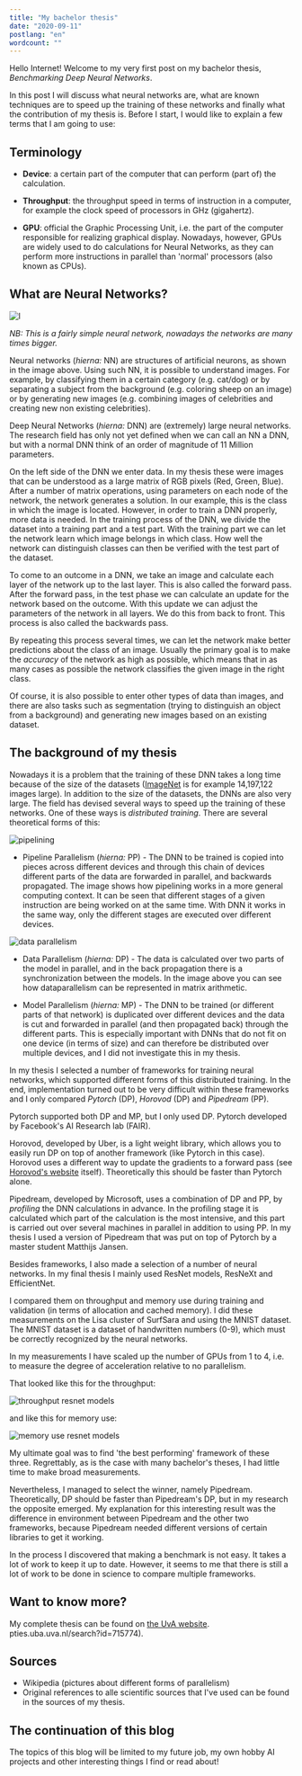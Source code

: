 ```yaml
---
title: "My bachelor thesis"
date: "2020-09-11"
postlang: "en"
wordcount: ""
---
```

Hello Internet! Welcome to my very first post on my bachelor thesis, *Benchmarking Deep Neural Networks*.

In this post I will discuss what neural networks are, what are known techniques are to speed up the training of these networks and finally what the contribution of my thesis is. Before I start, I would like to explain a few terms that I am going to use:

## Terminology

- **Device**: a certain part of the computer that can perform (part of) the calculation.

- **Throughput**: the throughput speed in terms of instruction in a computer, for example the clock speed of processors in GHz (gigahertz).

- **GPU**: official the Graphic Processing Unit, i.e. the part of the computer responsible for realizing graphical display. Nowadays, however, GPUs are widely used to do calculations for Neural Networks, as they can perform more instructions in parallel than 'normal' processors (also known as CPUs).

## What are Neural Networks?

![I](/static/blog/nn.jpeg#blogimg)

*NB: This is a fairly simple neural network, nowadays the networks are many times bigger.*

Neural networks (*hierna:* NN) are structures of artificial neurons, as shown in the image above. Using such NN, it is possible to understand images. For example, by classifying them in a certain category (e.g. cat/dog) or by separating a subject from the background (e.g. coloring sheep on an image) or by generating new images (e.g. combining images of celebrities and creating new non existing celebrities).

Deep Neural Networks (*hierna:* DNN) are (extremely) large neural networks. The research field has only not yet defined when we can call an NN a DNN, but with a normal DNN think of an order of magnitude of 11 Million parameters.

On the left side of the DNN we enter data. In my thesis these were images that can be understood as a large matrix of RGB pixels (Red, Green, Blue). After a number of matrix operations, using parameters on each node of the network, the network generates a solution. In our example, this is the class in which the image is located. However, in order to train a DNN properly, more data is needed. In the training process of the DNN, we divide the dataset into a training part and a test part. With the training part we can let the network learn which image belongs in which class. How well the network can distinguish classes can then be verified with the test part of the dataset.

To come to an outcome in a DNN, we take an image and calculate each layer of the network up to the last layer. This is also called the forward pass. After the forward pass, in the test phase we can calculate an update for the network based on the outcome. With this update we can adjust the parameters of the network in all layers. We do this from back to front. This process is also called the backwards pass.

By repeating this process several times, we can let the network make better predictions about the class of an image. Usually the primary goal is to make the *accuracy* of the network as high as possible, which means that in as many cases as possible the network classifies the given image in the right class.

Of course, it is also possible to enter other types of data than images, and there are also tasks such as segmentation (trying to distinguish an object from a background) and generating new images based on an existing dataset.

## The background of my thesis

Nowadays it is a problem that the training of these DNN takes a long time because of the size of the datasets ([ImageNet](http://image-net.org) is for example 14,197,122 images large). In addition to the size of the datasets, the DNNs are also very large. The field has devised several ways to speed up the training of these networks. One of these ways is *distributed training*. There are several theoretical forms of this:

![pipelining](/static/blog/pl_in_computing.png#blogimg)

- Pipeline Parallelism (*hierna:* PP) - The DNN to be trained is copied into pieces across different devices and through this chain of devices different parts of the data are forwarded in parallel, and backwards propagated. The image shows how pipelining works in a more general computing context. It can be seen that different stages of a given instruction are being worked on at the same time. With DNN it works in the same way, only the different stages are executed over different devices.

![data parallelism](/static/blog/dp_in_matrix_multiplication.png#blogimg)

- Data Parallelism (*hierna:* DP) - The data is calculated over two parts of the model in parallel, and in the back propagation there is a synchronization between the models. In the image above you can see how dataparallelism can be represented in matrix arithmetic.

- Model Parallelism (*hierna:* MP) - The DNN to be trained (or different parts of that network) is duplicated over different devices and the data is cut and forwarded in parallel (and then propagated back) through the different parts. This is especially important with DNNs that do not fit on one device (in terms of size) and can therefore be distributed over multiple devices, and I did not investigate this in my thesis.

In my thesis I selected a number of frameworks for training neural networks, which supported different forms of this distributed training. In the end, implementation turned out to be very difficult within these frameworks and I only compared *Pytorch* (DP), *Horovod* (DP) and *Pipedream* (PP).

Pytorch supported both DP and MP, but I only used DP. Pytorch developed by Facebook's AI Research lab (FAIR).

Horovod, developed by Uber, is a light weight library, which allows you to easily run DP on top of another framework (like Pytorch in this case). Horovod uses a different way to update the gradients to a forward pass (see [Horovod's website](https://eng.uber.com/horovod/) itself). Theoretically this should be faster than Pytorch alone.

Pipedream, developed by Microsoft, uses a combination of DP and PP, by *profiling* the DNN calculations in advance. In the profiling stage it is calculated which part of the calculation is the most intensive, and this part is carried out over several machines in parallel in addition to using PP. In my thesis I used a version of Pipedream that was put on top of Pytorch by a master student Matthijs Jansen.

Besides frameworks, I also made a selection of a number of neural networks. In my final thesis I mainly used ResNet models, ResNeXt and EfficientNet.

I compared them on throughput and memory use during training and validation (in terms of allocation and cached memory). I did these measurements on the Lisa cluster of SurfSara and using the MNIST dataset. The MNIST dataset is a dataset of handwritten numbers (0-9), which must be correctly recognized by the neural networks.

In my measurements I have scaled up the number of GPUs from 1 to 4, i.e. to measure the degree of acceleration relative to no parallelism.

That looked like this for the throughput:

![throughput resnet models](/static/blog/throughput_resnetmodels_thesis.png#blogimg)

and like this for memory use:

![memory use resnet models](/static/blog/memoryuse_resnetmodels_thesis.png#blogimg)

My ultimate goal was to find 'the best performing' framework of these three. Regrettably, as is the case with many bachelor's theses, I had little time to make broad measurements.

Nevertheless, I managed to select the winner, namely Pipedream. Theoretically, DP should be faster than Pipedream's DP, but in my research the opposite emerged. My explanation for this interesting result was the difference in environment between Pipedream and the other two frameworks, because Pipedream needed different versions of certain libraries to get it working.

In the process I discovered that making a benchmark is not easy. It takes a lot of work to keep it up to date. However, it seems to me that there is still a lot of work to be done in science to compare multiple frameworks.

## Want to know more?

My complete thesis can be found on [the UvA website](https://scri).
pties.uba.uva.nl/search?id=715774).

## Sources

- Wikipedia (pictures about different forms of parallelism)
- Original references to alle scientific sources that I've used can be found in the sources of my thesis.

## The continuation of this blog
The topics of this blog will be limited to my future job, my own hobby AI projects and other interesting things I find or read about!
